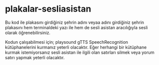 # plakalar-sesliasistan

Bu kod ile plakasını girdiğiniz şehrin adını veyaa adını girdiğiniz şehrin plakasını hem terminaldeki yazı ile hem de sesli asistan aracılığıyla sesli olarak öğrenebilirsiniz.

Kodun çalışabilmesi için;
playsound
gTTS
SpeechRecognition   kütüphanelerini kurmanız yeterli olacaktır. Eğer herhangi bir kütüphane kurmak istemiyorsanız sesli asistan ile ilgili olan satırları silmek veya yorum satırı yapmak yeterli olacaktır. 
